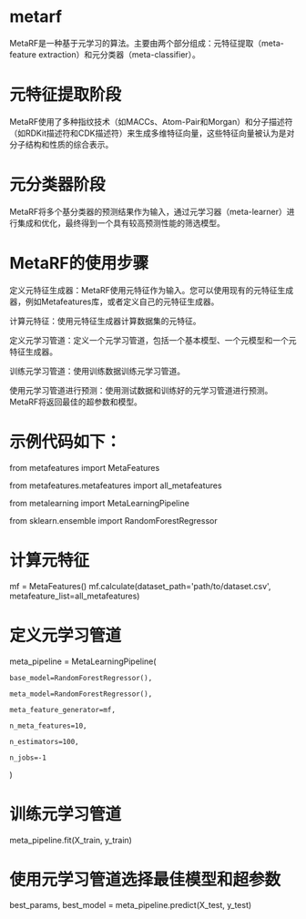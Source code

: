 # metarf
MetaRF是一种基于元学习的算法。主要由两个部分组成：元特征提取（meta-feature extraction）和元分类器（meta-classifier）。
# 元特征提取阶段
MetaRF使用了多种指纹技术（如MACCs、Atom-Pair和Morgan）和分子描述符（如RDKit描述符和CDK描述符）来生成多维特征向量，这些特征向量被认为是对分子结构和性质的综合表示。
# 元分类器阶段
MetaRF将多个基分类器的预测结果作为输入，通过元学习器（meta-learner）进行集成和优化，最终得到一个具有较高预测性能的筛选模型。
# MetaRF的使用步骤
定义元特征生成器：MetaRF使用元特征作为输入。您可以使用现有的元特征生成器，例如Metafeatures库，或者定义自己的元特征生成器。

计算元特征：使用元特征生成器计算数据集的元特征。

定义元学习管道：定义一个元学习管道，包括一个基本模型、一个元模型和一个元特征生成器。

训练元学习管道：使用训练数据训练元学习管道。

使用元学习管道进行预测：使用测试数据和训练好的元学习管道进行预测。MetaRF将返回最佳的超参数和模型。

# 示例代码如下：

from metafeatures import MetaFeatures

from metafeatures.metafeatures import all_metafeatures

from metalearning import MetaLearningPipeline

from sklearn.ensemble import RandomForestRegressor

# 计算元特征

mf = MetaFeatures()
mf.calculate(dataset_path='path/to/dataset.csv', metafeature_list=all_metafeatures)

# 定义元学习管道

meta_pipeline = MetaLearningPipeline(

    base_model=RandomForestRegressor(),
    
    meta_model=RandomForestRegressor(),
    
    meta_feature_generator=mf,
    
    n_meta_features=10,
    
    n_estimators=100,
    
    n_jobs=-1
)

# 训练元学习管道

meta_pipeline.fit(X_train, y_train)

# 使用元学习管道选择最佳模型和超参数

best_params, best_model = meta_pipeline.predict(X_test, y_test)
